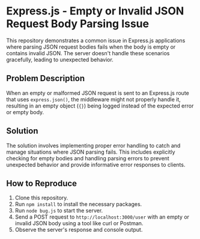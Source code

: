 # Express.js - Empty or Invalid JSON Request Body Parsing Issue

This repository demonstrates a common issue in Express.js applications where parsing JSON request bodies fails when the body is empty or contains invalid JSON.  The server doesn't handle these scenarios gracefully, leading to unexpected behavior.

## Problem Description

When an empty or malformed JSON request is sent to an Express.js route that uses `express.json()`, the middleware might not properly handle it, resulting in an empty object (`{}`) being logged instead of the expected error or empty body.

## Solution

The solution involves implementing proper error handling to catch and manage situations where JSON parsing fails.  This includes explicitly checking for empty bodies and handling parsing errors to prevent unexpected behavior and provide informative error responses to clients.

## How to Reproduce

1. Clone this repository.
2. Run `npm install` to install the necessary packages.
3. Run `node bug.js` to start the server.
4. Send a POST request to `http://localhost:3000/user` with an empty or invalid JSON body using a tool like curl or Postman.
5. Observe the server's response and console output.